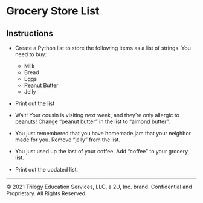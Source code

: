 # Grocery Store List

## Instructions

* Create a Python list to store the following items as a list of strings. You need to buy:
    * Milk
    * Bread
    * Eggs
    * Peanut Butter
    * Jelly

* Print out the list

* Wait! Your cousin is visiting next week, and they’re only allergic to peanuts! Change “peanut butter” in the list to “almond butter”.

* You just remembered that you have homemade jam that your neighbor made for you. Remove “jelly” from the list.
    
* You just used up the last of your coffee. Add “coffee” to your grocery list.
    
* Print out the updated list.

---

© 2021 Trilogy Education Services, LLC, a 2U, Inc. brand.  Confidential and Proprietary.  All Rights Reserved.